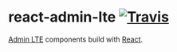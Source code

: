 # react-admin-lte [![Travis][build-badge]][build]

[Admin LTE][adminlte] components build with [React][react].

[adminlte]: https://almsaeedstudio.com/preview
[react]: http://facebook.github.io/react/

[build-badge]: https://travis-ci.org/jonmpqts/react-admin-lte.svg?branch=master
[build]: https://travis-ci.org/jonmpqts/react-admin-lte
